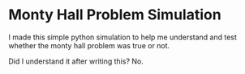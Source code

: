 # Monty Hall Problem Simulation

I made this simple python simulation to help me understand and test whether the monty hall problem was true or not.

Did I understand it after writing this? No.